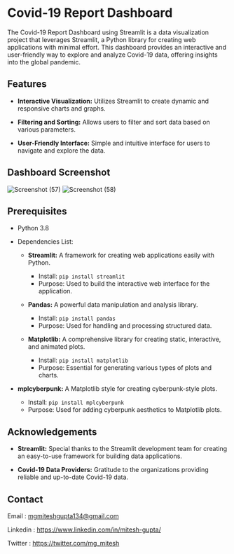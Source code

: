 
# Covid-19 Report Dashboard

The Covid-19 Report Dashboard using Streamlit is a data visualization project that leverages Streamlit, a Python library for creating web applications with minimal effort. This dashboard provides an interactive and user-friendly way to explore and analyze Covid-19 data, offering insights into the global pandemic.
## Features

- **Interactive Visualization:** Utilizes Streamlit to create dynamic and responsive charts and graphs.

- **Filtering and Sorting:** Allows users to filter and sort data based on various parameters.
  
- **User-Friendly Interface:** Simple and intuitive interface for users to navigate and explore the data.

## Dashboard Screenshot

![Screenshot (57)](https://github.com/miteshgupta07/Covid-19-Report-Dashboard-Using-Streamlit/assets/111682782/ad7ccd62-c62f-455b-bef4-ab4d7a127006)
![Screenshot (58)](https://github.com/miteshgupta07/Covid-19-Report-Dashboard-Using-Streamlit/assets/111682782/cf03e2bd-a9d2-4bba-b43c-094831f6930b)

## Prerequisites
- Python 3.8
- Dependencies List:
  - **Streamlit:** A framework for creating web applications easily with Python.
    - Install: `pip install streamlit`
    - Purpose: Used to build the interactive web interface for the application.

  - **Pandas:** A powerful data manipulation and analysis library.
    - Install: `pip install pandas`
    - Purpose: Used for handling and processing structured data.

  - **Matplotlib:** A comprehensive library for creating static, interactive, and animated plots.
    - Install: `pip install matplotlib`
    - Purpose: Essential for generating various types of plots and charts.

 - **mplcyberpunk:** A Matplotlib style for creating cyberpunk-style plots.
    - Install: `pip install mplcyberpunk`
    - Purpose: Used for adding cyberpunk aesthetics to Matplotlib plots.

## Acknowledgements


- **Streamlit:** Special thanks to the Streamlit development team for creating an easy-to-use framework for building data applications.

- **Covid-19 Data Providers:** Gratitude to the organizations providing reliable and up-to-date Covid-19 data.
## Contact
Email : mgmiteshgupta134@gmail.com

Linkedin : https://www.linkedin.com/in/mitesh-gupta/

Twitter : https://twitter.com/mg_mitesh
